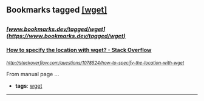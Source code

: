 ## Bookmarks tagged [[wget]](https://www.bookmarks.dev/search?q=[wget])

_<sup><sup>[www.bookmarks.dev/tagged/wget](https://www.bookmarks.dev/tagged/wget)</sup></sup>_
---
#### [How to specify the location with wget? - Stack Overflow](http://stackoverflow.com/questions/1078524/how-to-specify-the-location-with-wget)
_<sup>http://stackoverflow.com/questions/1078524/how-to-specify-the-location-with-wget</sup>_

From manual page
...
* **tags**: [wget](../tagged/wget.md)
---
